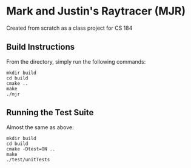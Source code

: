 # Mark and Justin's Raytracer (MJR)
Created from scratch as a class project for CS 184

## Build Instructions
From the directory, simply run the following commands:
~~~~
mkdir build
cd build
cmake ..
make
./mjr
~~~~
## Running the Test Suite
Almost the same as above:
~~~~
mkdir build
cd build
cmake -Dtest=ON ..
make
./test/unitTests
~~~~
